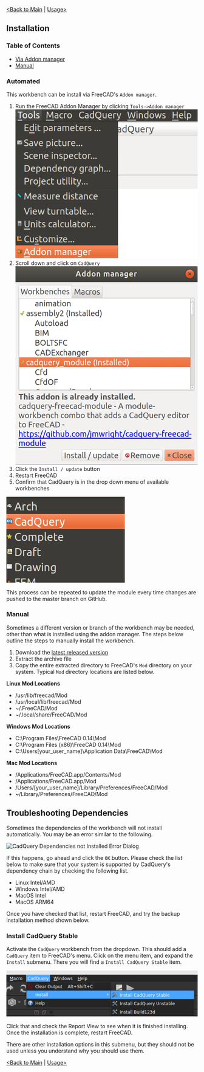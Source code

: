 [<Back to Main](index.md) | [Usage>](usage.md)
## Installation

### Table of Contents
- [Via Addon manager](installation.md#automated)
- [Manual](installation.md#manual)

### Automated
This workbench can be install via FreeCAD's `Addon manager`.
1. Run the FreeCAD Addon Manager by clicking `Tools->Addon manager`
![Addon manager menu item](images/addon_manager_menu_item.png)
2. Scroll down and click on `CadQuery`
![cadquery_module addon item](images/cadquery_module_addon_manager_item.png)
3. Click the `Install / update` button
3. Restart FreeCAD
4. Confirm that CadQuery is in the drop down menu of available workbenches

![cadquery workbench item](images/cadquery_workbench_item.png)

This process can be repeated to update the module every time changes are pushed to the master branch on GitHub.

### Manual
Sometimes a different version or branch of the workbench may be needed, other than what is installed using the addon manager. The steps below outline the steps to manually install the workbench.
1. Download the [latest released version](https://github.com/CadQuery/cadquery-freecad-workbench/releases)
2. Extract the archive file
3. Copy the entire extracted directory to FreeCAD's `Mod` directory on your system. Typical `Mod` directory locations are listed below.

**Linux Mod Locations**
- /usr/lib/freecad/Mod
- /usr/local/lib/freecad/Mod
- ~/.FreeCAD/Mod
- ~/.local/share/FreeCAD/Mod

**Windows Mod Locations**
- C:\Program Files\FreeCAD 0.14\Mod
- C:\Program Files (x86)\FreeCAD 0.14\Mod
- C:\Users\[your_user_name]\Application Data\FreeCAD\Mod

**Mac Mod Locations**
- /Applications/FreeCAD.app/Contents/Mod
- /Applications/FreeCAD.app/Mod
- /Users/[your_user_name]/Library/Preferences/FreeCAD/Mod
- ~/Library/Preferences/FreeCAD/Mod

## Troubleshooting Dependencies

Sometimes the dependencies of the workbench will not install automatically. You may be an error similar to the following.

![CadQuery Dependencies not Installed Error Dialog]()

If this happens, go ahead and click the `OK` button. Please check the list below to make sure that your system is supported by CadQuery's dependency chain by checking the following list.

* Linux Intel/AMD
* Windows Intel/AMD
* MacOS Intel
* MacOS ARM64

Once you have checked that list, restart FreeCAD, and try the backup installation method shown below.

### Install CadQuery Stable

Activate the `CadQuery` workbench from the dropdown. This should add a `CadQuery` item to FreeCAD's menu. Click on the menu item, and expand the `Install` submenu. There you will find a `Install CadQuery Stable` item.

![Install CadQuery Stable Menu](images/install_cadquery_stable_submenu_item.png)

Click that and check the Report View to see when it is finished installing. Once the installation is complete, restart FreeCAD.

There are other installation options in this submenu, but they should not be used unless you understand why you should use them.

[<Back to Main](index.md) | [Usage>](usage.md)
